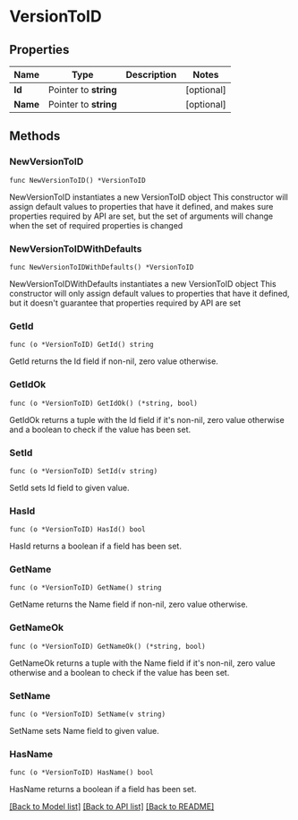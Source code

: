 # VersionToID

## Properties

Name | Type | Description | Notes
------------ | ------------- | ------------- | -------------
**Id** | Pointer to **string** |  | [optional] 
**Name** | Pointer to **string** |  | [optional] 

## Methods

### NewVersionToID

`func NewVersionToID() *VersionToID`

NewVersionToID instantiates a new VersionToID object
This constructor will assign default values to properties that have it defined,
and makes sure properties required by API are set, but the set of arguments
will change when the set of required properties is changed

### NewVersionToIDWithDefaults

`func NewVersionToIDWithDefaults() *VersionToID`

NewVersionToIDWithDefaults instantiates a new VersionToID object
This constructor will only assign default values to properties that have it defined,
but it doesn't guarantee that properties required by API are set

### GetId

`func (o *VersionToID) GetId() string`

GetId returns the Id field if non-nil, zero value otherwise.

### GetIdOk

`func (o *VersionToID) GetIdOk() (*string, bool)`

GetIdOk returns a tuple with the Id field if it's non-nil, zero value otherwise
and a boolean to check if the value has been set.

### SetId

`func (o *VersionToID) SetId(v string)`

SetId sets Id field to given value.

### HasId

`func (o *VersionToID) HasId() bool`

HasId returns a boolean if a field has been set.

### GetName

`func (o *VersionToID) GetName() string`

GetName returns the Name field if non-nil, zero value otherwise.

### GetNameOk

`func (o *VersionToID) GetNameOk() (*string, bool)`

GetNameOk returns a tuple with the Name field if it's non-nil, zero value otherwise
and a boolean to check if the value has been set.

### SetName

`func (o *VersionToID) SetName(v string)`

SetName sets Name field to given value.

### HasName

`func (o *VersionToID) HasName() bool`

HasName returns a boolean if a field has been set.


[[Back to Model list]](../README.md#documentation-for-models) [[Back to API list]](../README.md#documentation-for-api-endpoints) [[Back to README]](../README.md)



